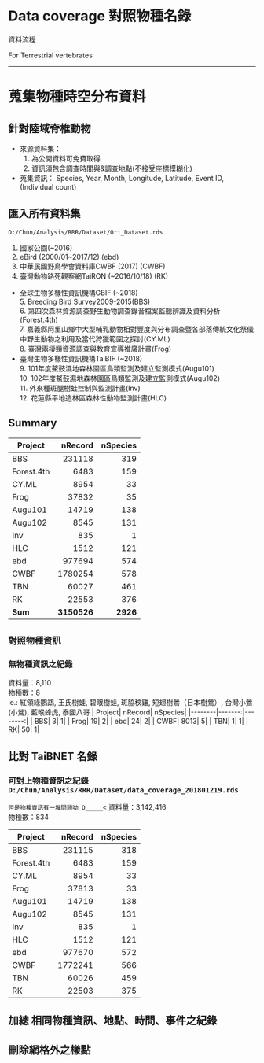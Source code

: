 # Data coverage 對照物種名錄
資料流程

For Terrestrial vertebrates

***
# 蒐集物種時空分布資料
## 針對陸域脊椎動物
- 來源資料集：
  1. 為公開資料可免費取得
  2. 資訊須包含調查時間與&調查地點(不接受座標模糊化)
- 蒐集資訊：
    Species, Year, Month, Longitude, Latitude, Event ID, (Individual count)

## 匯入所有資料集  
`D:/Chun/Analysis/RRR/Dataset/Ori_Dataset.rds`
1. 國家公園(~2016)  
2. eBird (2000/01~2017/12) (ebd)  
3. 中華民國野鳥學會資料庫CWBF (2017) (CWBF)  
4. 臺灣動物路死觀察網TaiRON (~2016/10/18) (RK)    
* 全球生物多樣性資訊機構GBIF (~2018)  
   5. Breeding Bird Survey2009-2015(BBS)  
   6. 第四次森林資源調查野生動物調查錄音檔案監聽辨識及資料分析(Forest.4th)  
   7. 嘉義縣阿里山鄉中大型哺乳動物相對豐度與分布調查暨各部落傳統文化祭儀中野生動物之利用及當代狩獵範圍之探討(CY.ML)  
   8. 臺灣兩棲類資源調查與教育宣導推廣計畫(Frog)  
* 臺灣生物多樣性資訊機構TaiBIF (~2018)  
   9. 101年度鰲鼓濕地森林園區鳥類監測及建立監測模式(Augu101)    
   10. 102年度鰲鼓濕地森林園區鳥類監測及建立監測模式(Augu102)   
   11. 外來種斑腿樹蛙控制與監測計畫(Inv)  
   12. 花蓮縣平地造林區森林性動物監測計畫(HLC)    

## Summary
|   Project|     nRecord|  nSpecies|
|----------|-----------:|---------:|
|BBS       |      231118|     	319|
|Forest.4th|        6483|     	159|
|CY.ML	   |        8954|     	 33|
|Frog	     |       37832|      	 35|
|Augu101	 |       14719|      	138|
|Augu102	 |        8545|      	131|
|Inv       |         835|       	1|
|HLC       |        1512|     	121|
|ebd	     |      977694|     	574|
|CWBF	     |     1780254|       578|
|TBN       |       60027|      	461| 
|RK        |       22553|      	376|
|**Sum**   | **3150526**|  **2926**|

## `對照物種資訊`
### 無物種資訊之紀錄
資料量：8,110  
物種數：8  
ie.: 紅領綠鸚鵡, 王氏樹蛙, 碧眼樹蛙, 斑脇秧雞, 短翅樹鶯（日本樹鶯）, 台灣小鶯(小鶯), 藍喉蜂虎, 泰國八哥
| Project| nRecord| nSpecies|
|--------|-------:|--------:|
|     BBS|       3|        1|
|    Frog|      19|        2|
|     ebd|      24|        2|
|    CWBF|    8013|        5|
|     TBN|       1|        1|
|      RK|      50|        1|

## 比對 TaiBNET 名錄
### 可對上物種資訊之紀錄  `D:/Chun/Analysis/RRR/Dataset/data_coverage_201801219.rds`
`但是物種資訊有一堆問題呦 O_____<`
資料量：3,142,416  
物種數：834

|    Project| nRecord| nSpecies|
|-----------|-------:|--------:|
|        BBS|  231115|      318|
| Forest.4th|    6483|      159|
|      CY.ML|    8954|       33|
|       Frog|   37813|       33|
|    Augu101|   14719|      138|
|    Augu102|    8545|      131|
|        Inv|     835|        1|
|        HLC|    1512|      121|
|        ebd|  977670|      572|
|       CWBF| 1772241|      566|
|        TBN|   60026|      459|
|         RK|   22503|      375|

## 加總 相同物種資訊、地點、時間、事件之紀錄 

## 刪除網格外之樣點


